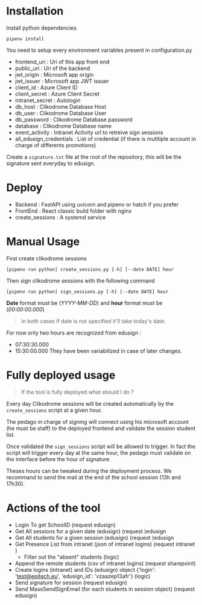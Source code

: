 # Installation
Install python dependencies
```
pipenv install
```

You need to setup every environment variables present in configuration.py
- frontend_uri : Uri of this app front end
- public_uri : Uri of the backend
- jwt_origin : Microsoft app origin
- jwt_issuer : Microsoft app JWT issuer
- client_id : Azure Client ID
- client_secret : Azure Client Secret
- intranet_secret : Autologin
- db_host : Clikodrome Database Host
- db_user : Clikodrome Database User
- db_password : Clikodrome Database password
- database : Clikodrome Database name
- event_activity : Intranet Activity url to retreive sign sessions
- all_edusign_credentials : List of credential (if there is mutltiple account in charge of differents promotions)

Create a `signature.txt` file at the root of the repository, this will be the signature sent everyday to edusign.

# Deploy
- Backend : FastAPI using uvicorn and pipenv or hatch if you prefer
- FrontEnd : React classic build folder with nginx
- create_sessions : A systemd service
# Manual Usage
First create clikodrome sessions
```
[pipenv run python] create_sessions.py [-h] [--date DATE] hour
```
Then sign clikodrome sessions with the following command
```
[pipenv run python] sign_sessions.py [-h] [--date DATE] hour
```
**Date** format must be (*YYYY-MM-DD*) and **hour** format must be (*00:00:00.000*)

> In both cases if date is not specified it'll take today's date.

For now only two hours are recognized from edusign : 
- 07:30:30.000
- 15:30:00.000
They have been variabilized in case of later changes.

# Fully deployed usage
> If the tool is fully deployed what should I do ?

Every day Clikodrome sessions will be created automatically by the `create_sessions` script at a given hour. 

The pedago in charge of signing will connect using his microsoft account (he must be staff) to the deployed frontend and validate the session student list.

Once validated the `sign_sessions` script will be allowed to trigger. In fact the script will trigger every day at the same hour, the pedago must validate on the interface before the hour of signature.

Theses hours can be tweaked during the deployment process. We recommand to send the mail at the end of the school session (13h and 17h30).

# Actions of the tool
- Login To get SchoolID (request edusign)
- Get All sessions for a given date (edusign) (request )edusign
- Get All students for a given session (edusign) (request )edusign
- Get Presence List from intranet (json of intranet logins) (request intranet )
  - Filter out the "absent" students (logic)
- Append the remote students (csv of intranet logins) (request sharepoint)
- Create logins (intranet) and IDs (edusign) object {'login': 'test@epitech.eu', 'edusign_id': 'xzaazep13afr'} (logic)
- Send signature for session (request edusign)
- Send MassSendSignEmail (for each students in session object) (request edusign)